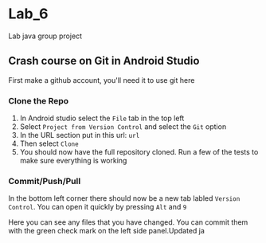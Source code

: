 # Lab_6
Lab java group project

## Crash course on Git in Android Studio

First make a github account, you'll need it to use git here

### Clone the Repo

1) In Android studio select the `File` tab in the top left
2) Select `Project from Version Control` and select the `Git` option
3) In the URL section put in this url: `url`
4) Then select `Clone`
5) You should now have the full repository cloned. Run a few of the tests to make sure everything is working

### Commit/Push/Pull

In the bottom left corner there should now be a new tab labled `Version Control`. You can open it quickly by pressing `Alt` and `9`

Here you can see any files that you have changed. You can commit them with the green check mark on the left side panel.Updated ja
